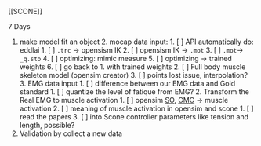 [[SCONE]]

7 Days
1. make model fit an object
	2. mocap data input: 
		1. [ ] API automatically do: eddlai
			1. [ ] `.trc` -> opensism IK 
			2. [ ] opensism IK -> `.mot`
			3. [ ] `.mot`-> `_q.sto`
			4. [ ] optimizing: mimic measure
			5. [ ] optimizing -> trained weights
			6. [ ] go back to 1. with trained weights
		2. [ ] Full body muscle skeleton model (opensim creator)
		3. [ ] points lost issue, interpolation?
	3. EMG data input
		1. [ ] difference between our EMG data and Gold standard
			1. [ ] quantize the level of fatique from EMG?
		2. Transform the Real EMG to muscle activation
			1. [ ] opensim [SO](https://opensimconfluence.atlassian.net/wiki/spaces/OpenSim/pages/53085189/Working+with+Static+Optimization), [CMC](https://opensimconfluence.atlassian.net/wiki/spaces/OpenSim/pages/53088683/Example+-+Computed+Muscle+Control ) -> muscle activation
			2. [ ] meaning of muscle activation in opensim and scone 
				1. [ ] read the papers
		3. [ ] into Scone controller parameters like tension and length, possible?
2. Validation by collect a new data